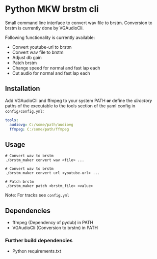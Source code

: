 
# Python MKW brstm cli

Small command line interface to convert wav file to brstm.
Conversion to brstm is currently done by VGAudioCli.

Following functionality is currently available:
- Convert youtube-url to brstm
- Convert wav file to brstm
- Adjust db gain
- Patch brstm
- Change speed for normal and fast lap each
- Cut audio for normal and fast lap each

## Installation

Add VGAudioCli and ffmpeg to your system PATH **or** define the _directory_ paths of the executable to the tools section of the yaml config in `config/config.yml`:

```yaml
tools:
  audiovg: C:/some/path/audiovg
  ffmpeg: C:/some/path/ffmpeg
```


## Usage

```shell
# Convert wav to brstm
./brstm_maker convert wav <file> ...

# Convert wav to brstm
./brstm_maker convert url <youtube-url> ...

# Patch brstm
./brstm_maker patch <brstm_file> <value>
```

Note: For tracks see ``config.yml``

## Dependencies

- ffmpeg (Dependency of pydub) in PATH
- VGAudioCli (Conversion to brstm) in PATH

### Further build dependencies

- Python requirements.txt